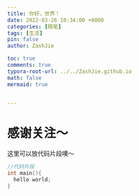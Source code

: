 ```yaml
---
title: 你好，世界！
date: 2022-03-26 10:34:00 +0800
categories: [随笔]
tags: [生活]
pin: false
author: ZashJie

toc: true
comments: true
typora-root-url: ../../ZashJie.github.io
math: false
mermaid: true


---
```


# 感谢关注～ 


这里可以放代码片段噢～
```c++
//代码片段
int main(){
  hello world;
}
```

